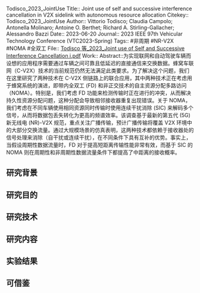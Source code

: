 Todisco\_2023\_JointUse
Title:: Joint use of self and successive interference cancellation in V2X sidelink with autonomous resource allocation
Citekey:: Todisco\_2023\_JointUse
Author:: Vittorio Todisco; Claudia Campolo; Antonella Molinaro; Antoine O. Berthet; Richard A. Stirling-Gallacher; Alessandro Bazzi
Date:: 2023-06-20
Journal:: 2023 IEEE 97th Vehicular Technology Conference (VTC2023-Spring)
Tags:: #非周期 #NR-V2X #NOMA #全双工 
File:: [Todisco 等\_2023\_Joint use of Self and Successive Interference Cancellation i.pdf](zotero://open-pdf/0_F6DIUYRY)
Work::
Abstract::为实现联网和自动驾驶车辆而设想的应用程序需要通过车辆之间可靠且低延迟的直接通信来交换数据。蜂窝车联网（C-V2X）技术的当前规范仍然无法满足此类要求。为了解决这个问题，我们在这里研究了两种技术在 C-V2X 侧链路上的联合应用，其中两种技术正在考虑用于蜂窝系统的演进，即带内全双工 (FD) 和非正交技术的自主资源分配多路访问（NOMA）。特别是，我们考虑 FD 功能来检测传输时正在进行的冲突，从而解决持久性资源分配问题，这种分配会导致相邻接收器重复出现错误。关于 NOMA，我们考虑在不同车辆使用相同资源同时传输时使用连续干扰消除 (SIC) 来解码多个信号，从而将数据包丢失转化为更高的频谱效率。该调查基于最新的第五代 (5G) 新无线电 (NR)-V2X 规范，重点关注广播传输，预计广播传输将覆盖 V2X 环境中的大部分交换流量。通过大规模场景的仿真表明，这两种技术都依赖于接收器处的信号处理来消除（自干扰或连续干扰），在不同条件下具有互补的优势。事实上，当假设周期性数据流量时，FD 对于提高短距离传输性能非常有效，而基于 SIC 的 NOMA 则在周期性和非周期性数据流量条件下都提高了中距离的接收概率。
## 研究背景
## 研究目的
## 研究技术
## 研究内容
## 实验结果
## 可借鉴
